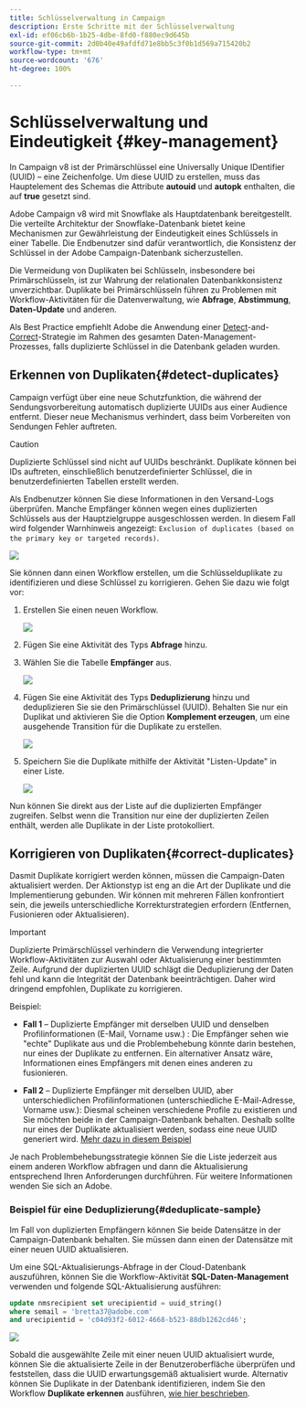 ```yaml
---
title: Schlüsselverwaltung in Campaign
description: Erste Schritte mit der Schlüsselverwaltung
exl-id: ef06cb6b-1b25-4dbe-8fd0-f880ec9d645b
source-git-commit: 2d0b40e49afdfd71e8bb5c3f0b1d569a715420b2
workflow-type: tm+mt
source-wordcount: '676'
ht-degree: 100%

---
```


# Schlüsselverwaltung und Eindeutigkeit {#key-management}

In Campaign v8 ist der Primärschlüssel eine Universally Unique IDentifier (UUID) – eine Zeichenfolge. Um diese UUID zu erstellen, muss das Hauptelement des Schemas die Attribute **autouid** und **autopk** enthalten, die auf **true** gesetzt sind.

Adobe Campaign v8 wird mit Snowflake als Hauptdatenbank bereitgestellt. Die verteilte Architektur der Snowflake-Datenbank bietet keine Mechanismen zur Gewährleistung der Eindeutigkeit eines Schlüssels in einer Tabelle. Die Endbenutzer sind dafür verantwortlich, die Konsistenz der Schlüssel in der Adobe Campaign-Datenbank sicherzustellen.

Die Vermeidung von Duplikaten bei Schlüsseln, insbesondere bei Primärschlüsseln, ist zur Wahrung der relationalen Datenbankkonsistenz unverzichtbar. Duplikate bei Primärschlüsseln führen zu Problemen mit Workflow-Aktivitäten für die Datenverwaltung, wie **Abfrage**, **Abstimmung**, **Daten-Update** und anderen.

Als Best Practice empfiehlt Adobe die Anwendung einer [Detect](#detect-duplicates)-and-[Correct](#correct-duplicates)-Strategie im Rahmen des gesamten Daten-Management-Prozesses, falls duplizierte Schlüssel in die Datenbank geladen wurden.

## Erkennen von Duplikaten{#detect-duplicates}

Campaign verfügt über eine neue Schutzfunktion, die während der Sendungsvorbereitung automatisch duplizierte UUIDs aus einer Audience entfernt. Dieser neue Mechanismus verhindert, dass beim Vorbereiten von Sendungen Fehler auftreten.

>[!CAUTION]
>
>Duplizierte Schlüssel sind nicht auf UUIDs beschränkt. Duplikate können bei IDs auftreten, einschließlich benutzerdefinierter Schlüssel, die in benutzerdefinierten Tabellen erstellt werden.

Als Endbenutzer können Sie diese Informationen in den Versand-Logs überprüfen. Manche Empfänger können wegen eines duplizierten Schlüssels aus der Hauptzielgruppe ausgeschlossen werden. In diesem Fall wird folgender Warnhinweis angezeigt: `Exclusion of duplicates (based on the primary key or targeted records)`.

![](assets/delivery-log-duplicates.png)

Sie können dann einen Workflow erstellen, um die Schlüsselduplikate zu identifizieren und diese Schlüssel zu korrigieren. Gehen Sie dazu wie folgt vor:

1. Erstellen Sie einen neuen Workflow.

   ![](assets/new-wf.png)

1. Fügen Sie eine Aktivität des Typs **Abfrage** hinzu.
1. Wählen Sie die Tabelle **Empfänger** aus.

   ![](assets/add-query-on-rcp.png)

1. Fügen Sie eine Aktivität des Typs **Deduplizierung** hinzu und deduplizieren Sie sie den Primärschlüssel (UUID). Behalten Sie nur ein Duplikat und aktivieren Sie die Option **Komplement erzeugen**, um eine ausgehende Transition für die Duplikate zu erstellen.

   ![](assets/deduplicate.png)

1. Speichern Sie die Duplikate mithilfe der Aktivität &quot;Listen-Update&quot; in einer Liste.

   ![](assets/list-update.png)

Nun können Sie direkt aus der Liste auf die duplizierten Empfänger zugreifen. Selbst wenn die Transition nur eine der duplizierten Zeilen enthält, werden alle Duplikate in der Liste protokolliert.


## Korrigieren von Duplikaten{#correct-duplicates}

Dasmit Duplikate korrigiert werden können, müssen die Campaign-Daten aktualisiert werden. Der Aktionstyp ist eng an die Art der Duplikate und die Implementierung gebunden. Wir können mit mehreren Fällen konfrontiert sein, die jeweils unterschiedliche Korrekturstrategien erfordern (Entfernen, Fusionieren oder Aktualisieren).

>[!IMPORTANT]
>
>Duplizierte Primärschlüssel verhindern die Verwendung integrierter Workflow-Aktivitäten zur Auswahl oder Aktualisierung einer bestimmten Zeile. Aufgrund der duplizierten UUID schlägt die Deduplizierung der Daten fehl und kann die Integrität der Datenbank beeinträchtigen. Daher wird dringend empfohlen, Duplikate zu korrigieren.

Beispiel:

* **Fall 1** – Duplizierte Empfänger mit derselben UUID und denselben Profilinformationen (E-Mail, Vorname usw.) : Die Empfänger sehen wie &quot;echte&quot; Duplikate aus und die Problembehebung könnte darin bestehen, nur eines der Duplikate zu entfernen.
Ein alternativer Ansatz wäre, Informationen eines Empfängers mit denen eines anderen zu fusionieren.

* **Fall 2** – Duplizierte Empfänger mit derselben UUID, aber unterschiedlichen Profilinformationen (unterschiedliche E-Mail-Adresse, Vorname usw.):
Diesmal scheinen verschiedene Profile zu existieren und Sie möchten beide in der Campaign-Datenbank behalten. Deshalb sollte nur eines der Duplikate aktualisiert werden, sodass eine neue UUID generiert wird. [Mehr dazu in diesem Beispiel](#deduplicate-sample)

Je nach Problembehebungsstrategie können Sie die Liste jederzeit aus einem anderen Workflow abfragen und dann die Aktualisierung entsprechend Ihren Anforderungen durchführen. Für weitere Informationen wenden Sie sich an Adobe.

### Beispiel für eine Deduplizierung{#deduplicate-sample}

Im Fall von duplizierten Empfängern können Sie beide Datensätze in der Campaign-Datenbank behalten. Sie müssen dann einen der Datensätze mit einer neuen UUID aktualisieren.

Um eine SQL-Aktualisierungs-Abfrage in der Cloud-Datenbank auszuführen, können Sie die Workflow-Aktivität **SQL-Daten-Management** verwenden und folgende SQL-Aktualisierung ausführen:

```sql
update nmsrecipient set urecipientid = uuid_string()
where semail = 'bretta37@adobe.com'
and urecipientid = 'c04d93f2-6012-4668-b523-88db1262cd46';
```

![](assets/sql-data-management.png)

Sobald die ausgewählte Zeile mit einer neuen UUID aktualisiert wurde, können Sie die aktualisierte Zeile in der Benutzeroberfläche überprüfen und feststellen, dass die UUID erwartungsgemäß aktualisiert wurde. Alternativ können Sie Duplikate in der Datenbank identifizieren, indem Sie den Workflow **Duplikate erkennen** ausführen, [wie hier beschrieben](#detect-duplicates).
